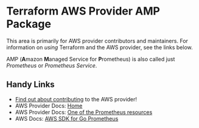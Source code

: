 # Terraform AWS Provider AMP Package

This area is primarily for AWS provider contributors and maintainers. For information on _using_ Terraform and the AWS provider, see the links below.

AMP (**A**mazon **M**anaged Service for **P**rometheus) is also called just _Prometheus_ or _Prometheus Service_.


## Handy Links

* [Find out about contributing](../../../docs/contributing) to the AWS provider!
* AWS Provider Docs: [Home](https://registry.terraform.io/providers/hashicorp/aws/latest/docs)
* AWS Provider Docs: [One of the Prometheus resources](https://registry.terraform.io/providers/hashicorp/aws/latest/docs/resources/prometheus_workspace)
* AWS Docs: [AWS SDK for Go Prometheus](https://docs.aws.amazon.com/sdk-for-go/api/service/prometheusservice/)
